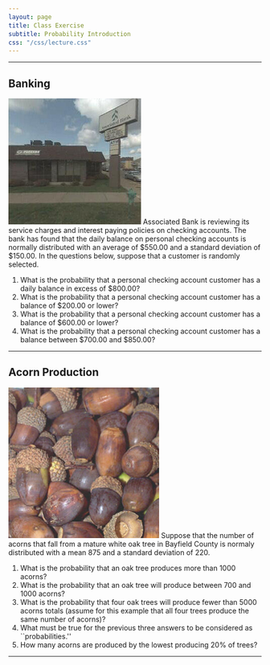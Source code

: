 ```yaml
---
layout: page
title: Class Exercise
subtitle: Probability Introduction
css: "/css/lecture.css"
---
```


----

## Banking
<img src="imgs/associated-bank.jpg" alt="Associated Bank" class="img-right">
Associated Bank is reviewing its service charges and interest paying policies on checking accounts. The bank has found that the daily balance on personal checking accounts is normally distributed with an average of $550.00 and a standard deviation of $150.00.   In the questions below, suppose that a customer is randomly selected.

1. What is the probability that a personal checking account customer has a daily balance in excess of $800.00?
1. What is the probability that a personal checking account customer has a balance of $200.00 or lower?
1. What is the probability that a personal checking account customer has a balance of $600.00 or lower?
1. What is the probability that a personal checking account customer has a balance between $700.00 and $850.00?

----

## Acorn Production
<img src="imgs/acorns.jpg" alt="Acorns" class="img-right">
Suppose that the number of acorns that fall from a mature white oak tree in Bayfield County is normaly distributed with a mean 875 and a standard deviation of 220.

1. What is the probability that an oak tree produces more than 1000 acorns?
1. What is the probability that an oak tree will produce between 700 and 1000 acorns?
1. What is the probability that four oak trees will produce fewer than 5000 acorns totals (assume for this example that all four trees produce the same number of acorns)?
1. What must be true for the previous three answers to be considered as ``probabilities.''
1. How many acorns are produced by the lowest producing 20% of trees?

----
